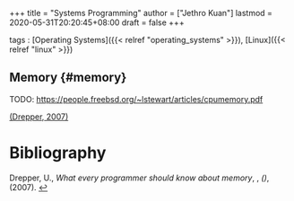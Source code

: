 +++
title = "Systems Programming"
author = ["Jethro Kuan"]
lastmod = 2020-05-31T20:20:45+08:00
draft = false
+++

tags
: [Operating Systems]({{< relref "operating_systems" >}}), [Linux]({{< relref "linux" >}})

## Memory {#memory}

TODO: <https://people.freebsd.org/~lstewart/articles/cpumemory.pdf>

<a id="550a65551bf0a1990e9d35f94f6f07eb" href="#drepper2007every">(Drepper, 2007)</a>

# Bibliography

<a id="drepper2007every" target="_blank">Drepper, U., _What every programmer should know about memory_, , _()_, (2007). </a> [↩](#550a65551bf0a1990e9d35f94f6f07eb)
